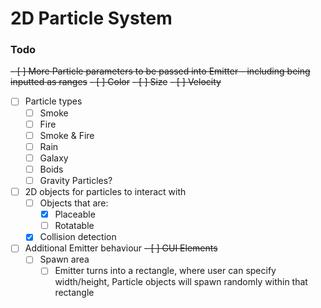 # 2D Particle System

### Todo

~~- [ ] More Particle parameters to be passed into Emitter - including being inputted as ranges~~
    ~~- [ ] Color~~
    ~~- [ ] Size~~
    ~~- [ ] Velocity~~
- [ ] Particle types
    - [ ] Smoke
    - [ ] Fire
    - [ ] Smoke & Fire
    - [ ] Rain
    - [ ] Galaxy
    - [ ] Boids
    - [ ] Gravity Particles?
- [ ] 2D objects for particles to interact with
    - [ ] Objects that are:
        - [x] Placeable
        - [ ] Rotatable
    - [x] Collision detection
- [ ] Additional Emitter behaviour
    ~~- [ ] GUI Elements~~
    - [ ] Spawn area
        - [ ] Emitter turns into a rectangle, where user can specify width/height, Particle objects will spawn randomly within that rectangle